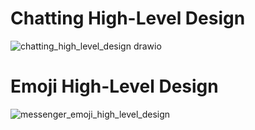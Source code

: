 # Chatting High-Level Design
![chatting_high_level_design drawio](https://github.com/duyledat197/messenger/assets/38448882/c592f2b1-18d3-4dc6-8e95-8af82e02eeec)

# Emoji High-Level Design
![messenger_emoji_high_level_design](https://github.com/duyledat197/messenger/assets/38448882/b125dd49-5410-439f-9cc8-21a5bc35193a)

